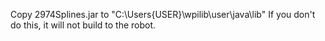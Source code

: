 Copy 2974Splines.jar to "C:\Users\{USER}\wpilib\user\java\lib"
If you don't do this, it will not build to the robot.